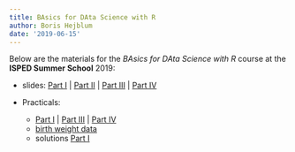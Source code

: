 ```yaml
---
title: BAsics for DAta Science with R
author: Boris Hejblum
date: '2019-06-15'
---
```


Below are the materials for the *BAsics for DAta Science with R* course at the **ISPED Summer School** 2019:

 - slides: <a href="/html/badas/BADAS1_slides.html" target="_blank">Part I</a> | <a href="/html/badas/BADAS2_slides.html" target="_blank">Part II</a> | <a href="/html/badas/BADAS3_slides.html" target="_blank">Part III</a> | <a href="/html/badas/BADAS4_slides.html" target="_blank">Part IV</a>
 
 
 - Practicals: 
    * <a href="/html/badas/BADAS1_practical.html" target="_blank">Part I</a> | <a href="/html/badas/BADAS3_practical.html" target="_blank">Part III</a> | <a href="/html/badas/BADAS4_practical.html" target="_blank">Part IV</a>
    * [birth weight data](/files/birth-weight-data/birthweights.zip)
    * solutions <a href="/html/badas/BADAS1_practical_solu.html" target="_blank">Part I</a>  <!-- | <a href="/html/badas/BADAS3_practical_solu.html" target="_blank">Part III</a> | <a href="/html/badas/BADAS4_practical.html" target="_blank">Part IV</a> -->